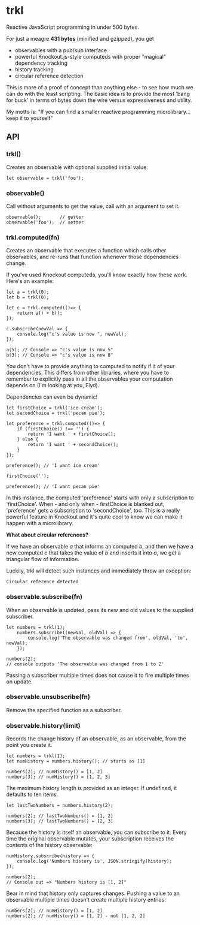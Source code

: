 # trkl
Reactive JavaScript programming in under 500 bytes.

For just a meagre **431 bytes** (minified and gzipped), you get

- observables with a pub/sub interface
- powerful Knockout.js-style computeds with proper "magical" dependency tracking
- history tracking
- circular reference detection

This is more of a proof of concept than anything else - to see how much we can do with the least scripting. The basic idea is to provide the most 'bang for buck' in terms of bytes down the wire versus expressiveness and utility.

My motto is: "If you can find a smaller reactive programming microlibrary... keep it to yourself"

## API

### trkl()
Creates an observable with optional supplied initial value.

    let observable = trkl('foo');

### observable()

Call without arguments to get the value, call with an argument to set it.

    observable();       // getter
    observable('foo');  // setter

### trkl.computed(fn)

Creates an observable that executes a function which calls other observables, and re-runs that function whenever those dependencies change.

If you've used Knockout computeds, you'll know exactly how these work. Here's an example:

    let a = trkl(0);
    let b = trkl(0);

    let c = trkl.computed(()=> {
        return a() + b();
    });
    
    c.subscribe(newVal => {
        console.log("c's value is now ", newVal);
    });

    a(5); // Console => "c's value is now 5"
    b(3); // Console => "c's value is now 8"

You don't have to provide anything to computed to notify if it of your dependencies. This differs from other libraries, where you have to remember to explicitly pass in all the observables your computation depends on (I'm looking at you, Flyd).

Dependencies can even be dynamic!

    let firstChoice = trkl('ice cream');
    let secondChoice = trkl('pecan pie');

    let preference = trkl.computed(()=> {
        if (firstChoice() !== '') {
            return 'I want ' + firstChoice();
        } else {
            return 'I want ' + secondChoice();
        }
    });

    preference(); // 'I want ice cream'

    firstChoice('');

    preference(); // 'I want pecan pie'

In this instance, the computed 'preference' starts with only a subscription to 'firstChoice'. When - and only when - firstChoice is blanked out, 'preference' gets a subscription to 'secondChoice', too. This is a really powerful feature in Knockout and it's quite cool to know we can make it happen with a microlibrary.

**What about circular references?**

If we have an observable *a* that informs an computed *b*, and then we have a new computed *c* that takes the value of *b* and inserts it into *a*, we get a triangular flow of information.

Luckily, trkl will detect such instances and immediately throw an exception:

    Circular reference detected


### observable.subscribe(fn)

When an observable is updated, pass its new and old values to the supplied subscriber.

    let numbers = trkl(1);
        numbers.subscribe((newVal, oldVal) => {
            console.log('The observable was changed from', oldVal, 'to', newVal);
        });

    numbers(2);
    // console outputs 'The observable was changed from 1 to 2'

Passing a subscriber multiple times does not cause it to fire multiple times on update.

### observable.unsubscribe(fn)

Remove the specified function as a subscriber.

### observable.history(limit)

Records the change history of an observable, as an observable, from the point you create it.

    let numbers = trkl(1);
    let numHistory = numbers.history(); // starts as [1]
        
    numbers(2); // numHistory() = [1, 2]
    numbers(3); // numHistory() = [1, 2, 3]
    
The maximum history length is provided as an integer. If undefined, it defaults to ten items.

    let lastTwoNumbers = numbers.history(2);
    
    numbers(2); // lastTwoNumbers() = [1, 2]
    numbers(3); // lastTwoNumbers() = [2, 3]
    
Because the history is itself an observable, you can subscribe to it. Every time the original observable mutates, your subscription receives the contents of the history observable:
    
    numHistory.subscribe(history => {
        console.log('Numbers history is', JSON.stringify(history);
    });
    
    numbers(2);
    // Console out => "Numbers history is [1, 2]"
    
Bear in mind that history only captures changes. Pushing a value to an observable multiple times doesn't create multiple history entries:

    numbers(2); // numHistory() = [1, 2]
    numbers(2); // numHistory() = [1, 2] - not [1, 2, 2]
    
